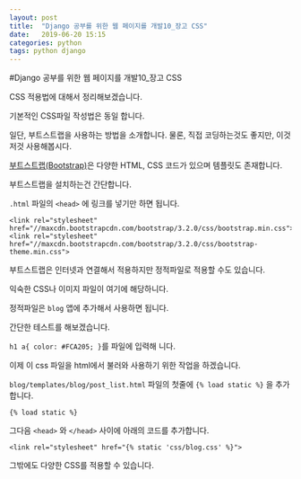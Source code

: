 ```yaml
---
layout: post
title:  "Django 공부를 위한 웹 페이지를 개발10_장고 CSS"
date:   2019-06-20 15:15
categories: python
tags: python django
---
```


#Django 공부를 위한 웹 페이지를 개발10_장고 CSS

CSS 적용법에 대해서 정리해보겠습니다.

기본적인 CSS파일 작성법은 동일 합니다.

일단, 부트스트랩을 사용하는 방법을 소개합니다. 물론, 직접 코딩하는것도 좋지만, 이것저것 사용해봅시다.

[부트스트랩(Bootstrap)][bootstrap]은 다양한 HTML, CSS 코드가 있으며 템플릿도 존재합니다.

부트스트랩을 설치하는건 간단합니다.

`.html` 파일의 `<head>` 에 링크를 넣기만 하면 됩니다.

```
<link rel="stylesheet" href="//maxcdn.bootstrapcdn.com/bootstrap/3.2.0/css/bootstrap.min.css">
<link rel="stylesheet" href="//maxcdn.bootstrapcdn.com/bootstrap/3.2.0/css/bootstrap-theme.min.css">
```

부트스트랩은 인터넷과 연결해서 적용하지만 정적파일로 적용할 수도 있습니다.

익숙한 CSS나 이미지 파일이 여기에 해당하니다.

정적파일은 `blog` 앱에 추가해서 사용하면 됩니다.

간단한 테스트를 해보겠습니다.

`h1 a{ color: #FCA205; }`를 파일에 입력해 니다.

이제 이 css 파일을 html에서 불러와 사용하기 위한 작업을 하겠습니다.

`blog/templates/blog/post_list.html` 파일의 첫줄에 `{% load static %}` 을 추가합니다.

```
{% load static %}
```

그다음 `<head>` 와 `</head>` 사이에 아래의 코드를 추가합니다.

```
<link rel="stylesheet" href="{% static 'css/blog.css' %}">
```

그밖에도 다양한 CSS를 적용할 수 있습니다.

[bootstrap]: https://getbootstrap.com/
